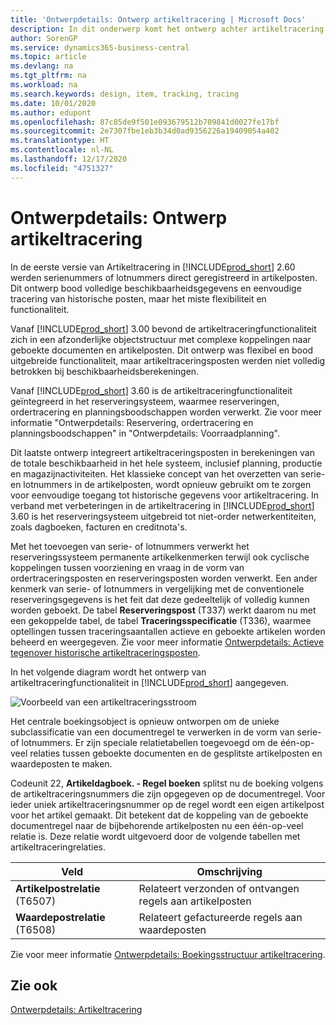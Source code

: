 ```yaml
---
title: 'Ontwerpdetails: Ontwerp artikeltracering | Microsoft Docs'
description: In dit onderwerp komt het ontwerp achter artikeltracering in Business Central aan bod.
author: SorenGP
ms.service: dynamics365-business-central
ms.topic: article
ms.devlang: na
ms.tgt_pltfrm: na
ms.workload: na
ms.search.keywords: design, item, tracking, tracing
ms.date: 10/01/2020
ms.author: edupont
ms.openlocfilehash: 87c85de9f501e093679512b709841d0027fe17bf
ms.sourcegitcommit: 2e7307fbe1eb3b34d0ad9356226a19409054a402
ms.translationtype: HT
ms.contentlocale: nl-NL
ms.lasthandoff: 12/17/2020
ms.locfileid: "4751327"
---
```

# <a name="design-details-item-tracking-design"></a>Ontwerpdetails: Ontwerp artikeltracering
In de eerste versie van Artikeltracering in [!INCLUDE[prod_short](includes/prod_short.md)] 2.60 werden serienummers of lotnummers direct geregistreerd in artikelposten. Dit ontwerp bood volledige beschikbaarheidsgegevens en eenvoudige tracering van historische posten, maar het miste flexibiliteit en functionaliteit.  

Vanaf [!INCLUDE[prod_short](includes/prod_short.md)] 3.00 bevond de artikeltraceringfunctionaliteit zich in een afzonderlijke objectstructuur met complexe koppelingen naar geboekte documenten en artikelposten. Dit ontwerp was flexibel en bood uitgebreide functionaliteit, maar artikeltraceringsposten werden niet volledig betrokken bij beschikbaarheidsberekeningen.  

Vanaf [!INCLUDE[prod_short](includes/prod_short.md)] 3.60 is de artikeltraceringfunctionaliteit geïntegreerd in het reserveringsysteem, waarmee reserveringen, ordertracering en planningsboodschappen worden verwerkt. Zie voor meer informatie "Ontwerpdetails: Reservering, ordertracering en planningsboodschappen" in "Ontwerpdetails: Voorraadplanning".  

Dit laatste ontwerp integreert artikeltraceringsposten in berekeningen van de totale beschikbaarheid in het hele systeem, inclusief planning, productie en magazijnactiviteiten. Het klassieke concept van het overzetten van serie- en lotnummers in de artikelposten, wordt opnieuw gebruikt om te zorgen voor eenvoudige toegang tot historische gegevens voor artikeltracering. In verband met verbeteringen in de artikeltracering in [!INCLUDE[prod_short](includes/prod_short.md)] 3.60 is het reserveringsysteem uitgebreid tot niet-order netwerkentiteiten, zoals dagboeken, facturen en creditnota's.  

Met het toevoegen van serie- of lotnummers verwerkt het reserveringssysteem permanente artikelkenmerken terwijl ook cyclische koppelingen tussen voorziening en vraag in de vorm van ordertraceringsposten en reserveringsposten worden verwerkt. Een ander kenmerk van serie- of lotnummers in vergelijking met de conventionele reserveringsgegevens is het feit dat deze gedeeltelijk of volledig kunnen worden geboekt. De tabel **Reserveringspost** (T337) werkt daarom nu met een gekoppelde tabel, de tabel **Traceringsspecificatie** (T336), waarmee optellingen tussen traceringsaantallen actieve en geboekte artikelen worden beheerd en weergegeven. Zie voor meer informatie [Ontwerpdetails: Actieve tegenover historische artikeltraceringsposten](design-details-active-versus-historic-item-tracking-entries.md).  

In het volgende diagram wordt het ontwerp van artikeltraceringfunctionaliteit in [!INCLUDE[prod_short](includes/prod_short.md)] aangegeven.  

![Voorbeeld van een artikeltraceringsstroom](media/design_details_item_tracking_design.png "Voorbeeld van een artikeltraceringsstroom")  

Het centrale boekingsobject is opnieuw ontworpen om de unieke subclassificatie van een documentregel te verwerken in de vorm van serie- of lotnummers. Er zijn speciale relatietabellen toegevoegd om de één-op-veel relaties tussen geboekte documenten en de gesplitste artikelposten en waardeposten te maken.  

Codeunit 22, **Artikeldagboek. - Regel boeken** splitst nu de boeking volgens de artikeltraceringsnummers die zijn opgegeven op de documentregel. Voor ieder uniek artikeltraceringsnummer op de regel wordt een eigen artikelpost voor het artikel gemaakt. Dit betekent dat de koppeling van de geboekte documentregel naar de bijbehorende artikelposten nu een één-op-veel relatie is. Deze relatie wordt uitgevoerd door de volgende tabellen met artikeltraceringrelaties.  

|Veld|Omschrijving|  
|---------------|---------------------------------------|  
|**Artikelpostrelatie** (T6507)|Relateert verzonden of ontvangen regels aan artikelposten|  
|**Waardepostrelatie** (T6508)|Relateert gefactureerde regels aan waardeposten|  

Zie voor meer informatie [Ontwerpdetails: Boekingsstructuur artikeltracering](design-details-item-tracking-posting-structure.md).  

## <a name="see-also"></a>Zie ook  
[Ontwerpdetails: Artikeltracering](design-details-item-tracking.md)
